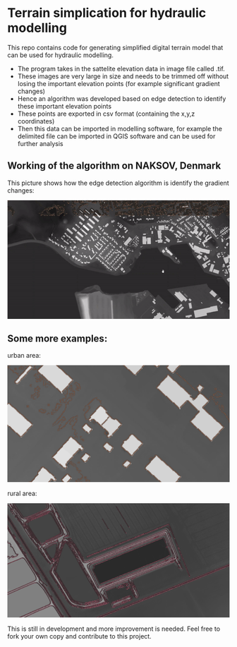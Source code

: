 # Terrain simplication for hydraulic modelling

This repo contains code for generating simplified digital terrain model that can be used for hydraulic modelling. 
- The program takes in the sattelite elevation data in image file called .tif. 
- These images are very large in size and needs to be trimmed off without losing the important elevation points (for example significant gradient changes)
- Hence an algorithm was developed based on edge detection to identify these important elevation points
- These points are exported in csv format (containing the x,y,z coordinates)
- Then this data can be imported in modelling software, for example the delimited file can be imported in QGIS software and can be used for further analysis

## Working of the algorithm on NAKSOV, Denmark

This picture shows how the edge detection algorithm is identify the gradient changes:

![](demo.gif)

## Some more examples:
urban area:

![](urban.png)

rural area:

![](rural.png)


This is still in development and more improvement is needed. Feel free to fork your own copy and contribute to this project.

